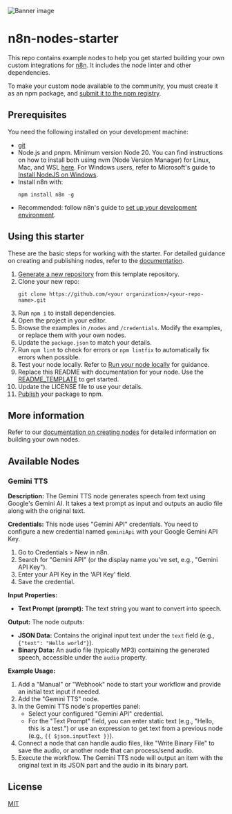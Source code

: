 ![Banner image](https://user-images.githubusercontent.com/10284570/173569848-c624317f-42b1-45a6-ab09-f0ea3c247648.png)

# n8n-nodes-starter

This repo contains example nodes to help you get started building your own custom integrations for [n8n](https://n8n.io). It includes the node linter and other dependencies.

To make your custom node available to the community, you must create it as an npm package, and [submit it to the npm registry](https://docs.npmjs.com/packages-and-modules/contributing-packages-to-the-registry).

## Prerequisites

You need the following installed on your development machine:

* [git](https://git-scm.com/downloads)
* Node.js and pnpm. Minimum version Node 20. You can find instructions on how to install both using nvm (Node Version Manager) for Linux, Mac, and WSL [here](https://github.com/nvm-sh/nvm). For Windows users, refer to Microsoft's guide to [Install NodeJS on Windows](https://docs.microsoft.com/en-us/windows/dev-environment/javascript/nodejs-on-windows).
* Install n8n with:
  ```
  npm install n8n -g
  ```
* Recommended: follow n8n's guide to [set up your development environment](https://docs.n8n.io/integrations/creating-nodes/build/node-development-environment/).

## Using this starter

These are the basic steps for working with the starter. For detailed guidance on creating and publishing nodes, refer to the [documentation](https://docs.n8n.io/integrations/creating-nodes/).

1. [Generate a new repository](https://github.com/n8n-io/n8n-nodes-starter/generate) from this template repository.
2. Clone your new repo:
   ```
   git clone https://github.com/<your organization>/<your-repo-name>.git
   ```
3. Run `npm i` to install dependencies.
4. Open the project in your editor.
5. Browse the examples in `/nodes` and `/credentials`. Modify the examples, or replace them with your own nodes.
6. Update the `package.json` to match your details.
7. Run `npm lint` to check for errors or `npm lintfix` to automatically fix errors when possible.
8. Test your node locally. Refer to [Run your node locally](https://docs.n8n.io/integrations/creating-nodes/test/run-node-locally/) for guidance.
9. Replace this README with documentation for your node. Use the [README_TEMPLATE](README_TEMPLATE.md) to get started.
10. Update the LICENSE file to use your details.
11. [Publish](https://docs.npmjs.com/packages-and-modules/contributing-packages-to-the-registry) your package to npm.

## More information

Refer to our [documentation on creating nodes](https://docs.n8n.io/integrations/creating-nodes/) for detailed information on building your own nodes.

## Available Nodes

### Gemini TTS

**Description:**
The Gemini TTS node generates speech from text using Google's Gemini AI. It takes a text prompt as input and outputs an audio file along with the original text.

**Credentials:**
This node uses "Gemini API" credentials. You need to configure a new credential named `geminiApi` with your Google Gemini API Key.
1. Go to Credentials > New in n8n.
2. Search for "Gemini API" (or the display name you've set, e.g., "Gemini API Key").
3. Enter your API Key in the 'API Key' field.
4. Save the credential.

**Input Properties:**
*   **Text Prompt (prompt):** The text string you want to convert into speech.

**Output:**
The node outputs:
*   **JSON Data:** Contains the original input text under the `text` field (e.g., `{"text": "Hello world"}`).
*   **Binary Data:** An audio file (typically MP3) containing the generated speech, accessible under the `audio` property.

**Example Usage:**
1. Add a "Manual" or "Webhook" node to start your workflow and provide an initial text input if needed.
2. Add the "Gemini TTS" node.
3. In the Gemini TTS node's properties panel:
    * Select your configured "Gemini API" credential.
    * For the "Text Prompt" field, you can enter static text (e.g., "Hello, this is a test.") or use an expression to get text from a previous node (e.g., `{{ $json.inputText }}`).
4. Connect a node that can handle audio files, like "Write Binary File" to save the audio, or another node that can process/send audio.
5. Execute the workflow. The Gemini TTS node will output an item with the original text in its JSON part and the audio in its binary part.

## License

[MIT](https://github.com/n8n-io/n8n-nodes-starter/blob/master/LICENSE.md)
